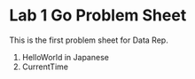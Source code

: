 # Lab 1 Go Problem Sheet
This is the first problem sheet for Data Rep.

1. HelloWorld in Japanese
2. CurrentTime

